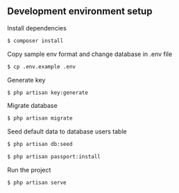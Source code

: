 ## Development environment setup

Install dependencies

```bash
$ composer install
```

Copy sample env format and change database in .env file

```bash
$ cp .env.example .env
```

Generate key

```bash
$ php artisan key:generate
```

Migrate database

```bash
$ php artisan migrate
```

Seed default data to database users table

```bash
$ php artisan db:seed
```

```bash
$ php artisan passport:install
```

Run the project

```bash
$ php artisan serve
```
